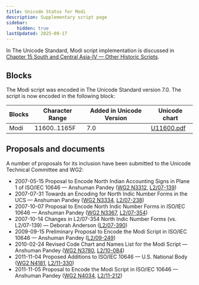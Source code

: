 ```yaml
---
title: Unicode Status for Modi
description: Supplementary script page
sidebar:
    hidden: true
lastUpdated: 2025-09-17
---
```


In The Unicode Standard, Modi script implementation is discussed in [Chapter 15 South and Central Asia-IV — Other Historic Scripts](https://www.unicode.org/versions/latest/core-spec/chapter-15/#G80897).

## Blocks

The Modi script was encoded in The Unicode Standard version 7.0. The script is now encoded in the following block:

| Blocks | Character Range | Added in Unicode Version | Unicode chart |
| ------ | --------------- | ------------------------ | ------------- |
| Modi  | 11600..1165F | 7.0 | [U11600.pdf](http://www.unicode.org/charts/PDF/U11600.pdf) |

## Proposals and documents

A number of proposals for its inclusion have been submitted to the Unicode Technical Committee and WG2:
- 2007-05-15 Proposal to Encode North Indian Accounting Signs in Plane 1 of ISO/IEC 10646 — Anshuman Pandey  ([WG2 N3312](https://www.unicode.org/wg2/docs/n3312.pdf), [L2/07-139](http://www.unicode.org/cgi-bin/GetMatchingDocs.pl?L2/07-139))
- 2007-07-31 Towards an Encoding for North Indic Number Forms in the UCS — Anshuman Pandey ([WG2 N3334](https://www.unicode.org/wg2/docs/n3334.pdf), [L2/07-238](http://www.unicode.org/cgi-bin/GetMatchingDocs.pl?L2/07-238))
- 2007-10-07 Proposal to Encode North Indic Number Forms in ISO/IEC 10646 — Anshuman Pandey ([WG2 N3367](https://www.unicode.org/wg2/docs/n3367.pdf), [L2/07-354](http://www.unicode.org/cgi-bin/GetMatchingDocs.pl?L2/07-354))
- 2007-10-14 Changes in L2/07-354 North Indic Number Forms (vs. L2/07-139) — Deborah Anderson ([L2/07-390](http://www.unicode.org/cgi-bin/GetMatchingDocs.pl?L2/07-390))
- 2009-09-15 Preliminary Proposal to Encode the Modi Script in ISO/IEC 10646 — Anshuman Pandey ([L2/09-249](http://www.unicode.org/cgi-bin/GetMatchingDocs.pl?L2/09-249))
- 2010-02-24 Revised Code Chart and Names List for the Modi Script — Anshuman Pandey ([WG2 N3780](https://www.unicode.org/wg2/docs/n3780.pdf), [L2/10-084](http://www.unicode.org/cgi-bin/GetMatchingDocs.pl?L2/10-084))
- 2011-11-04 Proposed Additions to ISO/IEC 10646 — U.S. National Body ([WG2 N4181](https://www.unicode.org/wg2/docs/n4181.pdf), [L2/11-330](http://www.unicode.org/cgi-bin/GetMatchingDocs.pl?L2/11-330))
- 2011-11-05 Proposal to Encode the Modi Script in ISO/IEC 10646 — Anshuman Pandey ([WG2 N4034](https://www.unicode.org/wg2/docs/n4034.pdf), [L2/11-212](http://www.unicode.org/cgi-bin/GetMatchingDocs.pl?L2/11-212))
